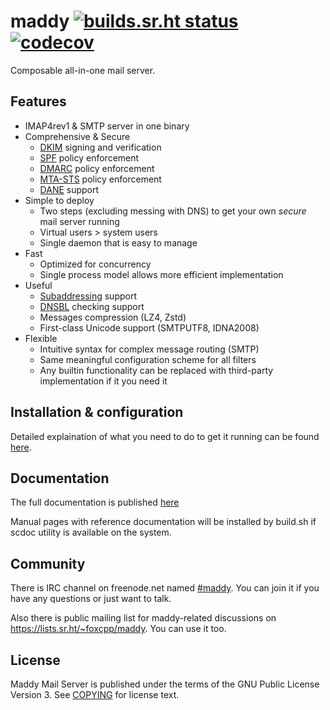 maddy [![builds.sr.ht status](https://builds.sr.ht/~emersion/maddy.svg)](https://builds.sr.ht/~emersion/maddy?) [![codecov](https://img.shields.io/codecov/c/github/foxcpp/maddy)](https://codecov.io/gh/foxcpp/maddy)
=====================

Composable all-in-one mail server.

## Features

- IMAP4rev1 & SMTP server in one binary
- Comprehensive & Secure
  - [DKIM][dkim] signing and verification
  - [SPF][spf] policy enforcement
  - [DMARC][dmarc] policy enforcement
  - [MTA-STS][mtasts] policy enforcement
  - [DANE][dane] support
- Simple to deploy
  - Two steps (excluding messing with DNS) to get your own
    _secure_ mail server running
  - Virtual users > system users
  - Single daemon that is easy to manage
- Fast
  - Optimized for concurrency
  - Single process model allows more efficient implementation
- Useful
  - [Subaddressing][subaddr] support
  - [DNSBL][dnsbl] checking support
  - Messages compression (LZ4, Zstd)
  - First-class Unicode support (SMTPUTF8, IDNA2008)
- Flexible
  - Intuitive syntax for complex message routing (SMTP)
  - Same meaningful configuration scheme for all filters
  - Any builtin functionality can be replaced with
    third-party implementation if it you need it

## Installation & configuration

Detailed explaination of what you need to do to get it running can be found
[here][setup-tutorial].

## Documentation

The full documentation is published [here](https://foxcpp.dev/maddy/)

Manual pages with reference documentation will be installed by build.sh if
scdoc utility is available on the system.

## Community

There is IRC channel on freenode.net named
[#maddy](https://webchat.freenode.net/#maddy). You can join it if you have
any questions or just want to talk.

Also there is public mailing list for maddy-related discussions on
https://lists.sr.ht/~foxcpp/maddy. You can use it too.

## License

Maddy Mail Server is published under the terms of the GNU Public License
Version 3. See [COPYING](COPYING) for license text.


[dkim]: https://www.validity.com/blog/how-to-explain-dkim-in-plain-english/
[spf]: https://blog.returnpath.com/how-to-explain-spf-in-plain-english/
[dmarc]: https://blog.returnpath.com/how-to-explain-dmarc-in-plain-english/
[mtasts]: https://www.hardenize.com/blog/mta-sts
[dane]: https://halon.io/blog/what-is-dane/
[subaddr]: https://en.wikipedia.org/wiki/Email_address#Sub-addressing
[dnsbl]: https://en.wikipedia.org/wiki/DNSBL
[backscatter]: https://en.wikipedia.org/wiki/Backscatter_(e-mail)

[setup-tutorial]: https://foxcpp.dev/maddy/tutorials/setting-up/
